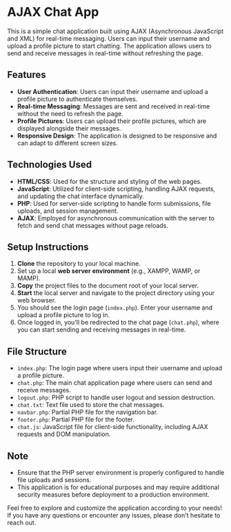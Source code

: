 # AJAX Chat App

This is a simple chat application built using AJAX (Asynchronous JavaScript and XML) for real-time messaging. Users can input their username and upload a profile picture to start chatting. The application allows users to send and receive messages in real-time without refreshing the page.

## **Features**

- **User Authentication**: Users can input their username and upload a profile picture to authenticate themselves.
- **Real-time Messaging**: Messages are sent and received in real-time without the need to refresh the page.
- **Profile Pictures**: Users can upload their profile pictures, which are displayed alongside their messages.
- **Responsive Design**: The application is designed to be responsive and can adapt to different screen sizes.

## **Technologies Used**

- **HTML/CSS**: Used for the structure and styling of the web pages.
- **JavaScript**: Utilized for client-side scripting, handling AJAX requests, and updating the chat interface dynamically.
- **PHP**: Used for server-side scripting to handle form submissions, file uploads, and session management.
- **AJAX**: Employed for asynchronous communication with the server to fetch and send chat messages without page reloads.

## **Setup Instructions**

1. **Clone** the repository to your local machine.
2. Set up a local **web server environment** (e.g., XAMPP, WAMP, or MAMP).
3. **Copy** the project files to the document root of your local server.
4. **Start** the local server and navigate to the project directory using your web browser.
5. You should see the login page (`index.php`). Enter your username and upload a profile picture to log in.
6. Once logged in, you'll be redirected to the chat page (`chat.php`), where you can start sending and receiving messages in real-time.

## **File Structure**

- `index.php`: The login page where users input their username and upload a profile picture.
- `chat.php`: The main chat application page where users can send and receive messages.
- `logout.php`: PHP script to handle user logout and session destruction.
- `chat.txt`: Text file used to store the chat messages.
- `navbar.php`: Partial PHP file for the navigation bar.
- `footer.php`: Partial PHP file for the footer.
- `chat.js`: JavaScript file for client-side functionality, including AJAX requests and DOM manipulation.

## **Note**

- Ensure that the PHP server environment is properly configured to handle file uploads and sessions.
- This application is for educational purposes and may require additional security measures before deployment to a production environment.

Feel free to explore and customize the application according to your needs! If you have any questions or encounter any issues, please don't hesitate to reach out.
